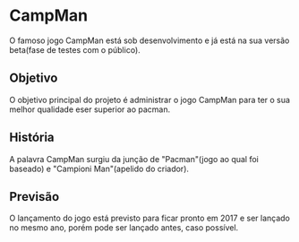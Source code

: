 # CampMan
O famoso jogo CampMan está sob desenvolvimento e já está na sua versão beta(fase de testes com o público).

## Objetivo
O objetivo principal do projeto é administrar o jogo CampMan para ter o sua melhor qualidade eser superior ao pacman.

## História
A palavra CampMan surgiu da junção de "Pacman"(jogo ao qual foi baseado) e "Campioni Man"(apelido do criador).

## Previsão
O lançamento do jogo está previsto para ficar pronto em 2017 e ser lançado no mesmo ano, porém pode ser lançado antes, caso possível.
